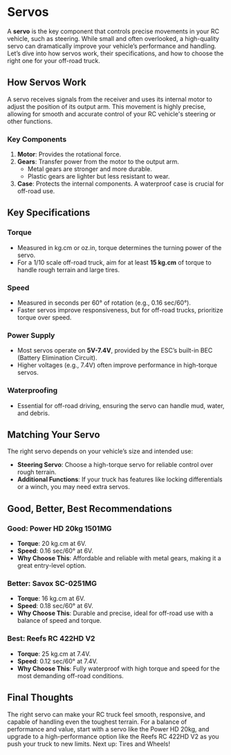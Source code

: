 # Servos

A **servo** is the key component that controls precise movements in your RC vehicle, such as steering. While small and often overlooked, a high-quality servo can dramatically improve your vehicle’s performance and handling. Let’s dive into how servos work, their specifications, and how to choose the right one for your off-road truck.

## How Servos Work

A servo receives signals from the receiver and uses its internal motor to adjust the position of its output arm. This movement is highly precise, allowing for smooth and accurate control of your RC vehicle's steering or other functions.

### Key Components

1. **Motor**: Provides the rotational force.
2. **Gears**: Transfer power from the motor to the output arm.
   - Metal gears are stronger and more durable.
   - Plastic gears are lighter but less resistant to wear.
3. **Case**: Protects the internal components. A waterproof case is crucial for off-road use.

## Key Specifications

### Torque

- Measured in kg.cm or oz.in, torque determines the turning power of the servo.
- For a 1/10 scale off-road truck, aim for at least **15 kg.cm** of torque to handle rough terrain and large tires.

### Speed

- Measured in seconds per 60° of rotation (e.g., 0.16 sec/60°).
- Faster servos improve responsiveness, but for off-road trucks, prioritize torque over speed.

### Power Supply

- Most servos operate on **5V-7.4V**, provided by the ESC’s built-in BEC (Battery Elimination Circuit).
- Higher voltages (e.g., 7.4V) often improve performance in high-torque servos.

### Waterproofing

- Essential for off-road driving, ensuring the servo can handle mud, water, and debris.

## Matching Your Servo

The right servo depends on your vehicle’s size and intended use:

- **Steering Servo**: Choose a high-torque servo for reliable control over rough terrain.
- **Additional Functions**: If your truck has features like locking differentials or a winch, you may need extra servos.

## Good, Better, Best Recommendations

### Good: Power HD 20kg 1501MG

- **Torque**: 20 kg.cm at 6V.
- **Speed**: 0.16 sec/60° at 6V.
- **Why Choose This**: Affordable and reliable with metal gears, making it a great entry-level option.

### Better: Savox SC-0251MG

- **Torque**: 16 kg.cm at 6V.
- **Speed**: 0.18 sec/60° at 6V.
- **Why Choose This**: Durable and precise, ideal for off-road use with a balance of speed and torque.

### Best: Reefs RC 422HD V2

- **Torque**: 25 kg.cm at 7.4V.
- **Speed**: 0.12 sec/60° at 7.4V.
- **Why Choose This**: Fully waterproof with high torque and speed for the most demanding off-road conditions.

## Final Thoughts

The right servo can make your RC truck feel smooth, responsive, and capable of handling even the toughest terrain. For a balance of performance and value, start with a servo like the Power HD 20kg, and upgrade to a high-performance option like the Reefs RC 422HD V2 as you push your truck to new limits. Next up: Tires and Wheels!
